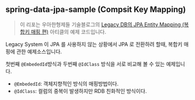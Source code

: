 ## spring-data-jpa-sample (Compsit Key Mapping)

> 이 리포는 우아한형제들 기술블로그의 [Legacy DB의 JPA Entity Mapping (복합키 매핑 편)](https://techblog.woowahan.com/2595/) 아티클의 예제 코드입니다.

Legacy System 이 JPA 를 사용하지 않는 상황에서 JPA 로 전환하려 할때, 복합키 매핑에 관한 예제소스입니다. 

첫번째 `@EmbededId`방식과 두번째 `@IdClass` 방식을 서로 비교해 볼 수 있는 예제입니다.

* `@EmbededId`: 객체지향적인 방식의 매핑방법이다.
* `@IdClass`: 컬럼의 중복이 발생하지만 RDB 친화적인 방식이다.
